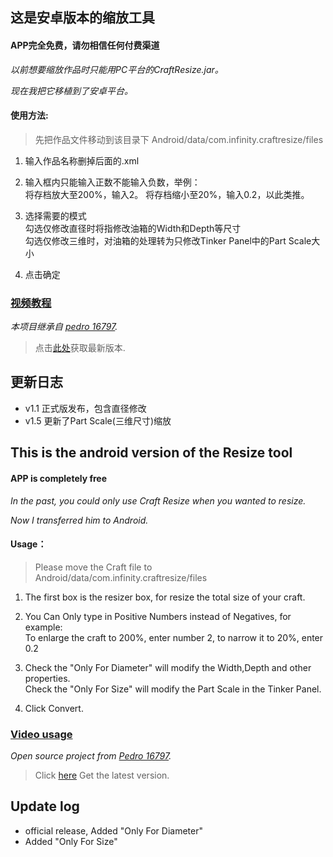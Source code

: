 ## 这是安卓版本的缩放工具

#### APP完全免费，请勿相信任何付费渠道

*以前想要缩放作品时只能用PC平台的CraftResize.jar。*

*现在我把它移植到了安卓平台。*

#### 使用方法:

>先把作品文件移动到该目录下 Android/data/com.infinity.craftresize/files

1. 输入作品名称删掉后面的.xml

2. 输入框内只能输入正数不能输入负数，举例：<br>将存档放大至200%，输入2。 将存档缩小至20%，输入0.2，以此类推。

3. 选择需要的模式<br>勾选仅修改直径时将指修改油箱的Width和Depth等尺寸<br>勾选仅修改三维时，对油箱的处理转为只修改Tinker Panel中的Part Scale大小

4. 点击确定

### [视频教程](https://www.bilibili.com/video/BV1iL4y1u7bi?share_source=copy_web)

*本项目继承自 [pedro 16797](https://www.simplerockets.com/Mods/View/37659/Resize-tool).*

>点击[此处](https://github.com/Server-WX/Android_Resize_Tool/releases/tag/Public)获取最新版本.

## 更新日志
- v1.1 正式版发布，包含直径修改
- v1.5 更新了Part Scale(三维尺寸)缩放

## This is the android version of the Resize tool

#### APP is completely free

*In the past, you could only use Craft Resize when you wanted to resize.*

*Now I transferred him to Android.*

#### Usage：

>Please move the Craft file to Android/data/com.infinity.craftresize/files

1. The first box is the resizer box, for resize the total size of your craft.

2. You Can Only type in Positive Numbers instead of Negatives, for example:<br>To enlarge the craft to 200%, enter number 2, to narrow it to 20%, enter 0.2

3. Check the "Only For Diameter" will modify the Width,Depth and other properties.<br>Check the "Only For Size" will modify the Part Scale in the Tinker Panel.

4. Click Convert.

### [Video usage](https://www.simplerockets.com/Videos/View/177934)

*Open source project from [Pedro 16797](https://www.simplerockets.com/Mods/View/37659/Resize-tool).*

>Click [here](https://github.com/Server-WX/Android-Craft-Resize/releases/tag/Public) Get the latest version.

## Update log

- official release, Added "Only For Diameter"
- Added "Only For Size"
